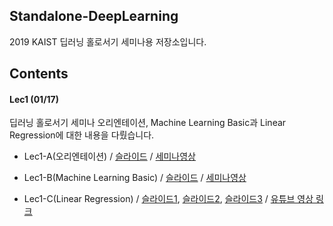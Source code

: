 ## Standalone-DeepLearning
2019 KAIST 딥러닝 홀로서기 세미나용 저장소입니다.  


## Contents  
#### Lec1 (01/17)  
딥러닝 홀로서기 세미나 오리엔테이션, Machine Learning Basic과 Linear Regression에 대한 내용을 다뤘습니다.  

- Lec1-A(오리엔테이션) / [슬라이드](https://github.com/heartcored98/Standalone-DeepLearning/blob/master/Lec1/Lec1-A.pdf) / [세미나영상]()  

- Lec1-B(Machine Learning Basic) / [슬라이드](https://github.com/heartcored98/Standalone-DeepLearning/blob/master/Lec1/Lec1-B.pdf) / [세미나영상]()  

- Lec1-C(Linear Regression) / [슬라이드1](https://hunkim.github.io/ml/lec2.pdf), [슬라이드2](https://hunkim.github.io/ml/lec3.pdf), [슬라이드3](https://docs.google.com/presentation/d/1bHVxjCVvRKjCgtf6OMmxe35nR65LnsERoWSefWscv2I/) / [유튜브 영상 링크]()


